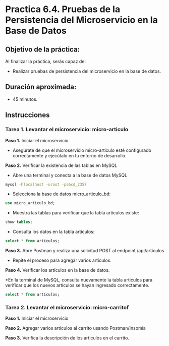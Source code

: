 # Practica 6.4. Pruebas de la Persistencia del Microservicio en la Base de Datos 

## Objetivo de la práctica:
Al finalizar la práctica, serás capaz de:
- Realizar pruebas de persistencia del microservicio en la base de datos.


## Duración aproximada:
- 45 minutos.

## Instrucciones 

### Tarea 1. Levantar el microservicio: micro-articulo
**Paso 1.** Iniciar el microservicio

* Asegúrate de que el microservicio micro-articulo esté configurado correctamente y ejecútalo en tu entorno de desarrollo.

**Paso 2.** Verificar la existencia de las tablas en MySQL

* Abre una terminal y conecta a la base de datos MySQL

```cmd
mysql -hlocalhost -uroot -pabcd_2357
```

* Selecciona la base de datos micro_articulo_bd:
   
```sql
use micro_articulo_bd;
```
* Muestra las tablas para verificar que la tabla artículos existe:

```sql
show tables;
```
* Consulta los datos en la tabla articulos:

```sql
select * from artículos;
```


**Paso 3.** Abre Postman y realiza una solicitud POST al endpoint /api/articulos

* Repite el proceso para agregar varios artículos.

**Paso 4.** Verificar los artículos en la base de datos.

*En la terminal de MySQL, consulta nuevamente la tabla articulos para verificar que los nuevos artículos se hayan ingresado correctamente.

```sql
select * from artículos;
```


### Tarea 2. Levantar el microservicio: micro-carritof

**Paso 1.** Iniciar el microservicio

**Paso 2.** Agregar varios articulos al carrito usando Postman/Insomia

**Paso 3.** Verifica la descripción de los articulos en el carrito.



